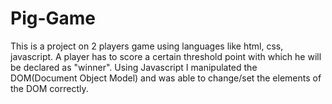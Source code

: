 # Pig-Game
This is a project on 2 players game using languages like html, css, javascript. A player has to score a certain threshold point with which he will be declared as "winner". Using Javascript I manipulated the DOM(Document Object Model) and was able to change/set the elements of the DOM correctly.
